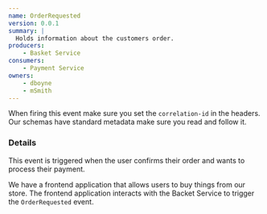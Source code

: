 ```yaml
---
name: OrderRequested
version: 0.0.1
summary: |
  Holds information about the customers order.
producers:
    - Basket Service
consumers:
    - Payment Service
owners:
    - dboyne
    - mSmith
---
```


<Admonition>When firing this event make sure you set the `correlation-id` in the headers. Our schemas have standard metadata make sure you read and follow it.</Admonition>

### Details

This event is triggered when the user confirms their order and wants to process their payment.

We have a frontend application that allows users to buy things from our store. The frontend application interacts with the Backet Service to trigger the `OrderRequested` event.

<NodeGraph title="Consumer / Producer Diagram" />

<Schema />